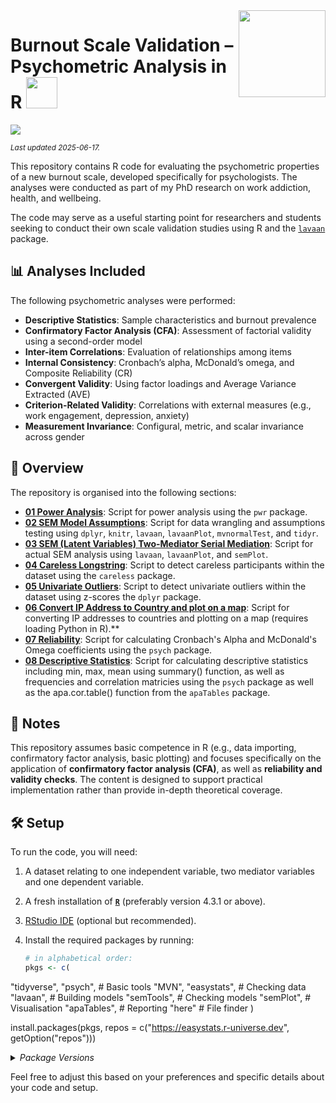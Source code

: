 <img src='logo/Hex.png' align="right" height="139" />

# Burnout Scale Validation – Psychometric Analysis in R <img src="https://media.giphy.com/media/1oGT95WukVFcRO1OFZ/giphy.gif" width="50">

[![](https://img.shields.io/badge/Language-R-blue)](http://cran.r-project.org/)

<sub>*Last updated 2025-06-17.*</sub>

This repository contains R code for evaluating the psychometric properties of a new burnout scale, developed specifically for psychologists. The analyses were conducted as part of my PhD research on work addiction, health, and wellbeing.

The code may serve as a useful starting point for researchers and students seeking to conduct their own scale validation studies using R and the [`lavaan`](http://lavaan.ugent.be/) package.

## 📊 Analyses Included

The following psychometric analyses were performed:

- **Descriptive Statistics**: Sample characteristics and burnout prevalence
- **Confirmatory Factor Analysis (CFA)**: Assessment of factorial validity using a second-order model
- **Inter-item Correlations**: Evaluation of relationships among items
- **Internal Consistency**: Cronbach’s alpha, McDonald’s omega, and Composite Reliability (CR)
- **Convergent Validity**: Using factor loadings and Average Variance Extracted (AVE)
- **Criterion-Related Validity**: Correlations with external measures (e.g., work engagement, depression, anxiety)
- **Measurement Invariance**: Configural, metric, and scalar invariance across gender

## :telescope: Overview

The repository is organised into the following sections:

- **[01 Power Analysis](/R/01_Power_Analysis.R)**: Script for power analysis using the `pwr` package.
- **[02 SEM Model Assumptions](/R/02_SEM_Model_Assumptions.R)**: Script for data wrangling and assumptions testing using `dplyr`, `knitr`, `lavaan`, `lavaanPlot`, `mvnormalTest`, and `tidyr`.
- **[03 SEM (Latent Variables) Two-Mediator Serial Mediation](/R/03_SEM_(Latent_Variables)_Two-Mediator_Serial_Mediation.R)**: Script for actual SEM analysis using `lavaan`, `lavaanPlot`, and `semPlot`.
- **[04 Careless Longstring](/R/04_Careless_Longstring.R)**: Script to detect careless participants within the dataset using the `careless` package.
- **[05 Univariate Outliers](/R/05_Univariate_Outliers.R)**: Script to detect univariate outliers within the dataset using z-scores  the `dplyr` package.
- **[06 Convert IP Address to Country and plot on a map](/R/06_Convert_IP_Address_to_Country_and_plot_on_map.R)**: Script for converting IP addresses to countries and plotting on a map (requires loading Python in R).**
- **[07 Reliability](/R/07_Reliability_(Cronbach's_Alpha_and_McDonald's_Omega_Coefficients).R)**: Script for calculating Cronbach's Alpha and McDonald's Omega coefficients using the `psych` package.
- **[08 Descriptive Statistics](/R/08_Descriptive_Stats.R)**: Script for calculating descriptive statistics including min, max, mean using summary() function, as well as frequencies and correlation matricies using the `psych` package as well as the apa.cor.table() function from the `apaTables` package.

## :scroll: Notes

This repository assumes basic competence in R (e.g., data importing, confirmatory factor analysis, basic plotting) and focuses specifically on the application of **confirmatory factor analysis (CFA)**, as well as **reliability and validity checks**. The content is designed to support practical implementation rather than provide in-depth theoretical coverage.

## :hammer_and_wrench: Setup

To run the code, you will need:

1. A dataset relating to one independent variable, two mediator variables and one dependent variable.
2. A fresh installation of [**`R`**](https://cran.r-project.org/) (preferably version 4.3.1 or above).
3. [RStudio IDE](https://www.rstudio.com/products/rstudio/download/) (optional but recommended).
4. Install the required packages by running:

   ```R
   # in alphabetical order:
   pkgs <- c(
  "tidyverse", "psych",       # Basic tools
  "MVN", "easystats",         # Checking data
  "lavaan",                   # Building models
  "semTools",                 # Checking models
  "semPlot",                  # Visualisation
  "apaTables",                # Reporting
  "here"                      # File finder
   )

   install.packages(pkgs, repos = c("https://easystats.r-universe.dev", getOption("repos")))

<details>
<summary>
<i>Package Versions</i>
</summary>
   
Run on Windows 11 x64 (build 22621), with R version 4.4.2.

</details>

Feel free to adjust this based on your preferences and specific details about your code and setup.
